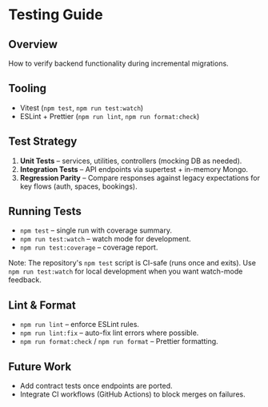 # Testing Guide

## Overview

How to verify backend functionality during incremental migrations.

## Tooling

- Vitest (`npm test`, `npm run test:watch`)
- ESLint + Prettier (`npm run lint`, `npm run format:check`)

## Test Strategy

1. **Unit Tests** – services, utilities, controllers (mocking DB as needed).
2. **Integration Tests** – API endpoints via supertest + in-memory Mongo.
3. **Regression Parity** – Compare responses against legacy expectations for key flows (auth, spaces, bookings).

## Running Tests

- `npm test` – single run with coverage summary.
- `npm run test:watch` – watch mode for development.
- `npm run test:coverage` – coverage report.

Note: The repository's `npm test` script is CI-safe (runs once and exits). Use
`npm run test:watch` for local development when you want watch-mode feedback.

## Lint & Format

- `npm run lint` – enforce ESLint rules.
- `npm run lint:fix` – auto-fix lint errors where possible.
- `npm run format:check` / `npm run format` – Prettier formatting.

## Future Work

- Add contract tests once endpoints are ported.
- Integrate CI workflows (GitHub Actions) to block merges on failures.
